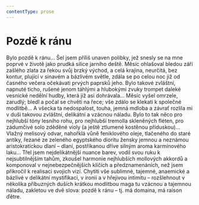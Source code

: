 ```yaml
---
contentType: prose
---
```


# Pozdě k ránu

Bylo pozdě k ránu… Šel jsem příliš unaven polibky, jež snesly se na mne poprvé v životě jako prudká silice jarního deště. Měsíc ohlašoval bledou září zašlého zlata za řekou svůj brzký východ, a celá krajina, neurčitá, bez kontur, plující v sinavém a bázlivém světle, zdála se po celou noc již od časného večera očekávati prvých paprsků jeho. Bylo takové zvláštní, napnuté ticho, rušené jenom táhlými a hlubokými zvuky trompet daleké vesnické nedělní hudby, která již asi dohrávala… Měsíc vyšel omrzele, zarudlý; bledl a počal se chvěti na řece; vše zdálo se klekati k společné modlitbě… A všecka ta nedospalost, touha, jemná mdloba a závrať rozlila mi v duši takovou zvláštní, delikátní a vzácnou náladu. Bylo to tak něco pro nejhlubší tóny lesního rohu, pro nejhlubší tremolla skleněných fléten, pro zádumčivé solo zděděné violy (a ještě ztlumené kostěnou příduskou)… Vlažný melisový odvar, nahořklá vůně feniklového oleje, tlačeného do staré antiky, řezané ze zeleného egyptského dioritu žensky jemnou a neznámou aristokratickou dlaní – dlaní, postříkanou dříve silným aroma karmínového laku… Třel jsem nejdelikátnější nuance barev, vodil svou ruku k nejsubtilnějším tahům, zkoušel harmonie nejhlubších mollových akkordů a komponoval v nejnebezpečnějších klíčích a předznamenáních, než jsem přikročil k realisaci svojich vizí. Chytiti vše sublimné, tajemné, anaemické a bázlivé v delikátní mystifikaci, v ironii a v hřejivou intimitu – rozšlehnout v několika příbuzných duších krátkou modlitbou maga tu vzácnou a tajemnou náladu, zakletou ve dvě slova: pozdě k ránu – tj. má domaina, má raison ďêtre.
